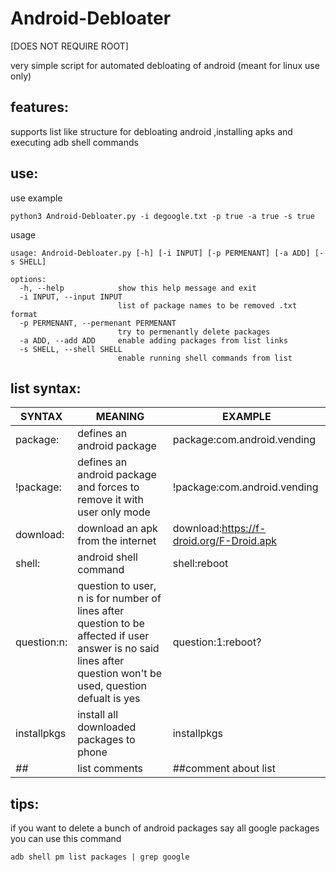# Android-Debloater
[DOES NOT REQUIRE ROOT]

very simple script for automated debloating of android (meant for linux use only)
## features:
supports list like structure for debloating android ,installing apks and executing adb shell commands
## use:
use example
```shell
python3 Android-Debloater.py -i degoogle.txt -p true -a true -s true
```

usage
```
usage: Android-Debloater.py [-h] [-i INPUT] [-p PERMENANT] [-a ADD] [-s SHELL]

options:
  -h, --help            show this help message and exit
  -i INPUT, --input INPUT
                        list of package names to be removed .txt format
  -p PERMENANT, --permenant PERMENANT
                        try to permenantly delete packages
  -a ADD, --add ADD     enable adding packages from list links
  -s SHELL, --shell SHELL
                        enable running shell commands from list
```

## list syntax:
SYNTAX | MEANING | EXAMPLE
------------- | ------------- | -------------
package: | defines an android package | package:com.android.vending
!package: | defines an android package and forces to remove it with user only mode | !package:com.android.vending
download: | download an apk from the internet | download:https://f-droid.org/F-Droid.apk
shell: | android shell command | shell:reboot
question:n: | question to user, n is for number of lines after question to be affected if user answer is no said lines after question won't be used, question defualt is yes | question:1:reboot?
installpkgs | install all downloaded packages to phone | installpkgs
*##* | list comments | ##comment about list


## tips:
if you want to delete a bunch of android packages say all google packages you can use this command
```shell
adb shell pm list packages | grep google
```
